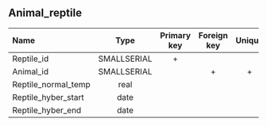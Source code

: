 ## Animal_reptile

|Name|Type|Primary key|Foreign key|Unique|Integrity constraints|Null/not null|
|:----|:----:|:-----------:|:-----------:|:------:|:----------------------:|:------:|
|Reptile_id|SMALLSERIAL|+| | | ||
|Animal_id|SMALLSERIAL||+ |+ | |not null|
|Reptile_normal_temp|real| | | | | not null|
|Reptile_hyber_start|date| | | | | not null|
|Reptile_hyber_end|date| | | | | not null|
